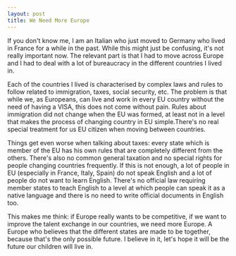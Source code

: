 ```yaml
---
layout: post
title: We Need More Europe
---
```


If you don't know me, I am an Italian who just moved to Germany who lived in France for a while in the past. While this might just be confusing, it's not really important now.
The relevant part is that I had to move across Europe and I had to deal with a lot of bureaucracy in the different countries I lived in.

Each of the countries I lived is characterised by complex laws and rules to follow related to immigration, taxes, social security, etc. The problem is that while we, as Europeans, can live and work in every EU country without the need of having a VISA, this does not come without pain. Rules about immigration did not change when the EU was formed, at least not in a level that makes the process of changing country in EU simple.There's no real special treatment for us EU citizen when moving between countries.

Things get even worse when talking about taxes: every state which is member of the EU has his own rules that are completely different from the others. There's also no common general taxation and no special rights for people changing countries frequently. If this is not enough, a lot of people in EU (especially in France, Italy, Spain) do not speak English and a lot of people do not want to learn English. There's no official law requiring member states to teach English to a level at which people can speak it as a native language and there is no need to write official documents in English too.

This makes me think: if Europe really wants to be competitive, if we want to improve the talent exchange in our countries, we need more Europe. A Europe who believes that the different states are made to be together, because that's the only possible future. I believe in it, let's hope it will be the future our children will live in.
